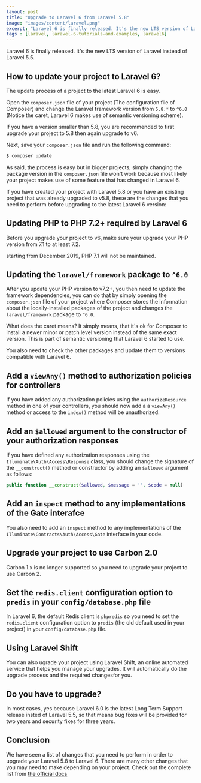 ```yaml
---
layout: post
title: "Upgrade to Laravel 6 from Laravel 5.8"
image: "images/content/laravel.png"
excerpt: "Laravel 6 is finally released. It's the new LTS version of Laravel instead of Laravel 5.5. If you have created your project with Laravel 5.8 or you have an existing project that was already upgraded to v5.8, these are the changes that you need to perform to upgrade it to the latest Laravel 6 version." 
tags : [laravel, laravel-6-tutorials-and-examples, laravel6] 
---
```


Laravel 6 is finally released. It's the new LTS version of Laravel instead of Laravel 5.5. 

## How to update your project to Laravel 6?

The update process of a project to the latest Laravel 6 is easy.

Open the `composer.json` file of your project (The configuration file of Composer) and change the Laravel framework version from `5.8.*` to `^6.0` (Notice the caret, Laravel 6 makes use of semantic versioning scheme). 

If you have a version smaller than 5.8, you are recommended to first upgrade your project to 5.8 then again upgrade to v6.

Next, save your `composer.json` file and run the following command:

```bash
$ composer update
```

As said, the process is easy but in bigger projects, simply changing the package version in the `composer.json` file won't work because most likely your project makes use of some feature that has changed in Laravel 6.

If you have created your project with Laravel 5.8 or you have an existing project that was already upgraded to v5.8, these are the changes that you need to perform before upgrading to the latest Laravel 6 version:

## Updating PHP to PHP 7.2+ required by Laravel 6 

Before you upgrade your project to v6, make sure your upgrade your PHP version from 7.1 to at least 7.2.

starting from December 2019, PHP 7.1 will not be maintained.

## Updating the `laravel/framework` package to `^6.0`

After you update your PHP version to v7.2+, you then need to update the framework dependencies, you can do that by simply opening the `composer.json` file of your project where Composer stores the information about the locally-installed packages of the project and changes the `laravel/framework` package to `^6.0`. 

What does the caret means? It simply means, that it's ok for Composer to install a newer minor or patch level version instead of the same exact version. This is part of semantic versioning that Laravel 6 started to use. 

You also need to check the other packages and update them to versions compatible with Laravel 6.

## Add a `viewAny()` method to authorization policies for controllers

If you have added any authorization policies using the `authorizeResource` method in one of your controllers, you should now add a a `viewAny()` method or access to the `index()` method will be unauthorized.

## Add an `$allowed` argument to the constructor of your authorization responses

If you have defined any authorization responses using the `Illuminate\Auth\Access\Response` class, you should change the signature of the  `__construct()` method or constructor by adding an `$allowed` argument as follows:

```php
public function __construct($allowed, $message = '', $code = null)
```

## Add an `inspect` method to any implementations of the Gate interafce

You also need to add an `inspect` method to any implementations of the  `Illuminate\Contracts\Auth\Access\Gate`  interface in your code.  

## Upgrade your project to use Carbon 2.0

Carbon 1.x is no longer supported so you need to upgrade your project to use Carbon 2.

## Set the `redis.client`  configuration option to  `predis`  in your  `config/database.php` file

In Laravel 6, the default Redis client is `phpredis` so you need to set the `redis.client`  configuration option to  `predis` (the old default used in your project)  in your  `config/database.php` file.

## Using Laravel Shift

You can also ugrade your project using Laravel Shift, an online automated service that helps you manage your upgrades. It will automatically do the upgrade process and the required changesfor you.

## Do you have to upgrade?

In most cases, yes because Laravel 6.0 is the latest Long Term Support release insted of Laravel 5.5, so that means bug fixes will be provided for two years and security fixes for three years.

## Conclusion

We have seen a list of changes that you need to perform in order to upgrade your Laravel 5.8 to Laravel 6. There are many other changes that you may need to make depending on your project. Check out the complete list from [the official docs](https://laravel.com/docs/6.0/upgrade)